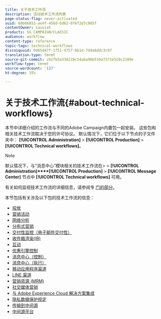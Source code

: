 ```yaml
---
title: 关于技术工作流
description: 活动技术工作流列表
page-status-flag: never-activated
uuid: 60b66853-ae4f-458d-bd62-076f2d7c965f
contentOwner: sauviat
products: SG_CAMPAIGN/CLASSIC
audience: workflow
content-type: reference
topic-tags: technical-workflows
discoiquuid: 0d65d47f-1f51-4757-8b1d-7d4a8ddc3c97
translation-type: tm+mt
source-git-commit: cb2fb5a338220c54aba96b510a7371e520c2189e
workflow-type: tm+mt
source-wordcount: '137'
ht-degree: 35%

---
```



# 关于技术工作流{#about-technical-workflows}

本节中详细介绍的工作流与不同的Adobe Campaign内置包一起安装。 这些包和相关技术工作流取决于您的许可协议。 默认情况下，它们位于以下节点的子文件夹中： **[!UICONTROL Administration]** > **[!UICONTROL Production]** > **[!UICONTROL Technical workflows]**。

>[!NOTE]
>
>默认情况下，与“消息中心”模块相关的技术工作流在> > **[!UICONTROL Administration]****[!UICONTROL Production]** > **[!UICONTROL Message Center]** 节点中 **[!UICONTROL Technical workflows]** 可用。

有关如何监视技术工作流的详细信息，请参阅专 [门的部分](../../workflow/using/monitoring-technical-workflows.md)。

本节包括有关涉及以下包的技术工作流的信息：

* [投放](../../workflow/using/deliveries.md)
* [营销活动](../../workflow/using/campaign.md)
* [网络分析](../../workflow/using/web-analytics.md)
* [分布式营销](../../workflow/using/distributed-marketing.md)
* [交付性监控（电子邮件交付性）](../../workflow/using/email-deliverability.md)
* [收件箱渲染(IR)](../../workflow/using/inbox-rendering.md)
* [互动](../../workflow/using/interaction.md)
* [优惠引擎控制](../../workflow/using/control-of-offer-engine.md)
* [消息中心（控制）](../../workflow/using/message-center--control-.md)
* [消息中心（执行）](../../workflow/using/message-center--execution-.md)
* [移动应用程序渠道](../../workflow/using/mobile-app-channel.md)
* [LINE 渠道](../../workflow/using/line-channel.md)
* [营销资源 (MRM)](../../workflow/using/marketing-resources--mrm-.md)
* [社交媒体营销](../../workflow/using/social-marketing.md)
* [与 Adobe Experience Cloud 解决方案集成](../../workflow/using/integrations-with-adobe-experience-cloud-solutions.md)
* [隐私数据保护规定](../../workflow/using/general-data-protection-regulation--gdpr-.md)
* [传输到中间源](../../workflow/using/transfer-to-mid-sourcing.md)
* [中间源平台](../../workflow/using/mid-sourcing-platform.md)
